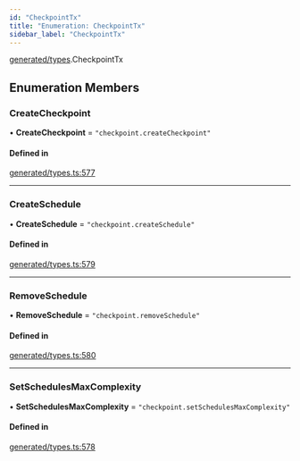 ```yaml
---
id: "CheckpointTx"
title: "Enumeration: CheckpointTx"
sidebar_label: "CheckpointTx"
---
```


[generated/types](../../../../modules/Generated/Types/Types.md).CheckpointTx

## Enumeration Members

### CreateCheckpoint

• **CreateCheckpoint** = ``"checkpoint.createCheckpoint"``

#### Defined in

[generated/types.ts:577](https://github.com/PolymeshAssociation/polymesh-sdk/blob/8a9e72221/src/generated/types.ts#L577)

___

### CreateSchedule

• **CreateSchedule** = ``"checkpoint.createSchedule"``

#### Defined in

[generated/types.ts:579](https://github.com/PolymeshAssociation/polymesh-sdk/blob/8a9e72221/src/generated/types.ts#L579)

___

### RemoveSchedule

• **RemoveSchedule** = ``"checkpoint.removeSchedule"``

#### Defined in

[generated/types.ts:580](https://github.com/PolymeshAssociation/polymesh-sdk/blob/8a9e72221/src/generated/types.ts#L580)

___

### SetSchedulesMaxComplexity

• **SetSchedulesMaxComplexity** = ``"checkpoint.setSchedulesMaxComplexity"``

#### Defined in

[generated/types.ts:578](https://github.com/PolymeshAssociation/polymesh-sdk/blob/8a9e72221/src/generated/types.ts#L578)
